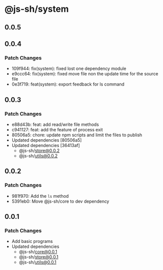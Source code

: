 # @js-sh/system

## 0.0.5

## 0.0.4

### Patch Changes

- 109f944: fix(system): fixed lost one dependency module
- e9ccc64: fix(system): fixed move file non the update time for the source file
- 0e3f719: feat(system): export feedback for ls command

## 0.0.3

### Patch Changes

- e88d43b: feat: add read/write file methods
- c941127: feat: add the feature of process exit
- 80506a5: chore: update npm scripts and limit the files to publish
- Updated dependencies [80506a5]
- Updated dependencies [36413af]
  - @js-sh/store@0.0.2
  - @js-sh/utils@0.0.2

## 0.0.2

### Patch Changes

- 981f970: Add the `ls` method
- 5391eb0: Move @js-sh/core to dev dependency

## 0.0.1

### Patch Changes

- Add basic programs
- Updated dependencies
  - @js-sh/core@0.0.1
  - @js-sh/store@0.0.1
  - @js-sh/utils@0.0.1
